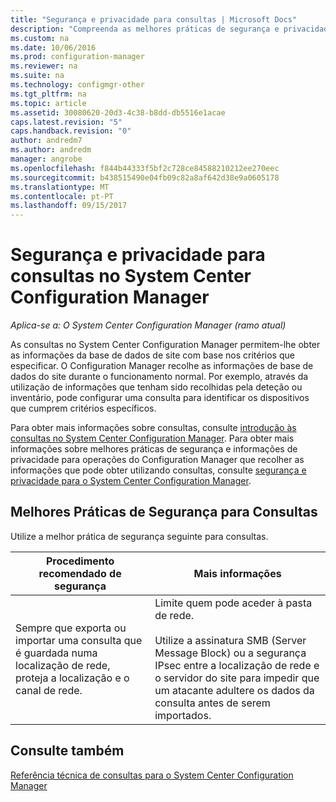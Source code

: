 ```yaml
---
title: "Segurança e privacidade para consultas | Microsoft Docs"
description: "Compreenda as melhores práticas de segurança e privacidade quando consulta para obter informações da base de dados do site."
ms.custom: na
ms.date: 10/06/2016
ms.prod: configuration-manager
ms.reviewer: na
ms.suite: na
ms.technology: configmgr-other
ms.tgt_pltfrm: na
ms.topic: article
ms.assetid: 30080620-20d3-4c38-b8dd-db5516e1acae
caps.latest.revision: "5"
caps.handback.revision: "0"
author: andredm7
ms.author: andredm
manager: angrobe
ms.openlocfilehash: f844b44333f5bf2c728ce84588210212ee270eec
ms.sourcegitcommit: b438515490e04fb09c82a8af642d38e9a0605178
ms.translationtype: MT
ms.contentlocale: pt-PT
ms.lasthandoff: 09/15/2017
---
```

# <a name="security-and-privacy-for-queries-in-system-center-configuration-manager"></a>Segurança e privacidade para consultas no System Center Configuration Manager

*Aplica-se a: O System Center Configuration Manager (ramo atual)*

As consultas no System Center Configuration Manager permitem-lhe obter as informações da base de dados de site com base nos critérios que especificar. O Configuration Manager recolhe as informações de base de dados do site durante o funcionamento normal. Por exemplo, através da utilização de informações que tenham sido recolhidas pela deteção ou inventário, pode configurar uma consulta para identificar os dispositivos que cumprem critérios específicos.  

 Para obter mais informações sobre consultas, consulte [introdução às consultas no System Center Configuration Manager](../../../core/servers/manage/introduction-to-queries.md). Para obter mais informações sobre melhores práticas de segurança e informações de privacidade para operações do Configuration Manager que recolher as informações que pode obter utilizando consultas, consulte [segurança e privacidade para o System Center Configuration Manager](../../../core/plan-design/security/security-and-privacy.md).  

## <a name="security-best-practices-for-queries"></a>Melhores Práticas de Segurança para Consultas  
 Utilize a melhor prática de segurança seguinte para consultas.  

|Procedimento recomendado de segurança|Mais informações|  
|----------------------------|----------------------|  
|Sempre que exporta ou importar uma consulta que é guardada numa localização de rede, proteja a localização e o canal de rede.|Limite quem pode aceder à pasta de rede.<br /><br /> Utilize a assinatura SMB (Server Message Block) ou a segurança IPsec entre a localização de rede e o servidor do site para impedir que um atacante adultere os dados da consulta antes de serem importados.|  

## <a name="see-also"></a>Consulte também  
 [Referência técnica de consultas para o System Center Configuration Manager](../../../core/servers/manage/queries-technical-reference.md)
